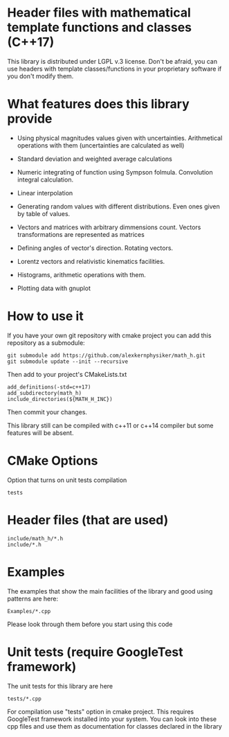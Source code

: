 Header files with mathematical template functions and classes (C++17)
=====================================================================

This library is distributed under LGPL v.3 license.
Don't be afraid, you can use headers with template classes/functions in your proprietary software if you don't modify them.


What features does this library provide
=======================================

- Using physical magnitudes values given with uncertainties. Arithmetical operations with them (uncertainties are calculated as well)

- Standard deviation and weighted average calculations

- Numeric integrating of function using Sympson folmula. Convolution integral calculation.

- Linear interpolation

- Generating random values with different distributions. Even ones given by table of values.

- Vectors and matrices with arbitrary dimmensions count. Vectors transformations are represented as matrices

- Defining angles of vector's direction. Rotating vectors.

- Lorentz vectors and relativistic kinematics facilities.

- Histograms, arithmetic operations with them.

- Plotting data with gnuplot


How to use it
=============

If you have your own git repository with cmake project you can add this repository as a submodule:

	git submodule add https://github.com/alexkernphysiker/math_h.git
	git submodule update --init --recursive
	
Then add to your project's CMakeLists.txt

	add_definitions(-std=c++17)
	add_subdirectory(math_h)
	include_directories(${MATH_H_INC})
	
Then commit your changes.

This library still can be compiled with c++11 or c++14 compiler but some features will be absent.


CMake Options
=============

Option that turns on unit tests compilation

	tests

Header files (that are used)
============================

	include/math_h/*.h
	include/*.h


Examples
========

The examples that show the main facilities of the library and good using patterns are here:

	Examples/*.cpp

Please look through them before you start using this code

Unit tests (require GoogleTest framework)
=========================================

The unit tests for this library are here

	tests/*.cpp

For compilation use "tests" option in cmake project.
This requires GoogleTest framework installed into your system.
You can look into these cpp files and use them as documentation for classes declared in the library
